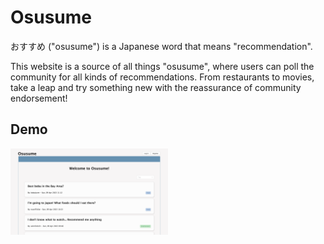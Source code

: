 # Osusume

おすすめ ("osusume") is a Japanese word that means "recommendation".

This website is a source of all things "osusume", where users can poll the
community for all kinds of recommendations. From restaurants to movies, take
a leap and try something new with the reassurance of community endorsement!

## Demo

[<img src="/public/thumbnail.png" width="50%">](https://youtu.be/oR46j1pO99M "Osusume Demo")
